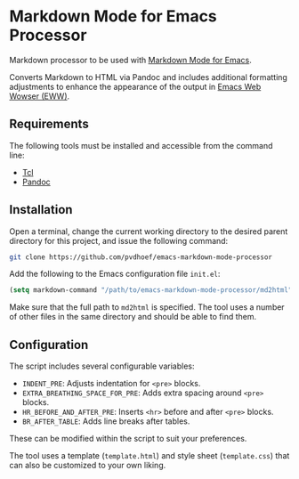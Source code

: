 # Markdown Mode for Emacs Processor

Markdown processor to be used with [Markdown Mode for Emacs](https://jblevins.org/projects/markdown-mode).

Converts Markdown to HTML via Pandoc and includes additional formatting adjustments to enhance the appearance of
the output in [Emacs Web Wowser (EWW)](https://www.gnu.org/software/emacs/manual/html_mono/eww.html).

## Requirements

The following tools must be installed and accessible from the command line:

- [Tcl](https://www.tcl-lang.org/)
- [Pandoc](https://pandoc.org/)

## Installation

Open a terminal, change the current working directory to the desired parent directory for this project,
and issue the following command:

```sh
git clone https://github.com/pvdhoef/emacs-markdown-mode-processor
```

Add the following to the Emacs configuration file `init.el`:

```lisp
(setq markdown-command "/path/to/emacs-markdown-mode-processor/md2html")
```

Make sure that the full path to `md2html` is specified.
The tool uses a number of other files in the same directory and should be able to find them.

## Configuration

The script includes several configurable variables:

- `INDENT_PRE`: Adjusts indentation for `<pre>` blocks.
- `EXTRA_BREATHING_SPACE_FOR_PRE`: Adds extra spacing around `<pre>` blocks.
- `HR_BEFORE_AND_AFTER_PRE`: Inserts `<hr>` before and after `<pre>` blocks.
- `BR_AFTER_TABLE`: Adds line breaks after tables.

These can be modified within the script to suit your preferences.

The tool uses a template (`template.html`) and style sheet (`template.css`)
that can also be customized to your own liking.
